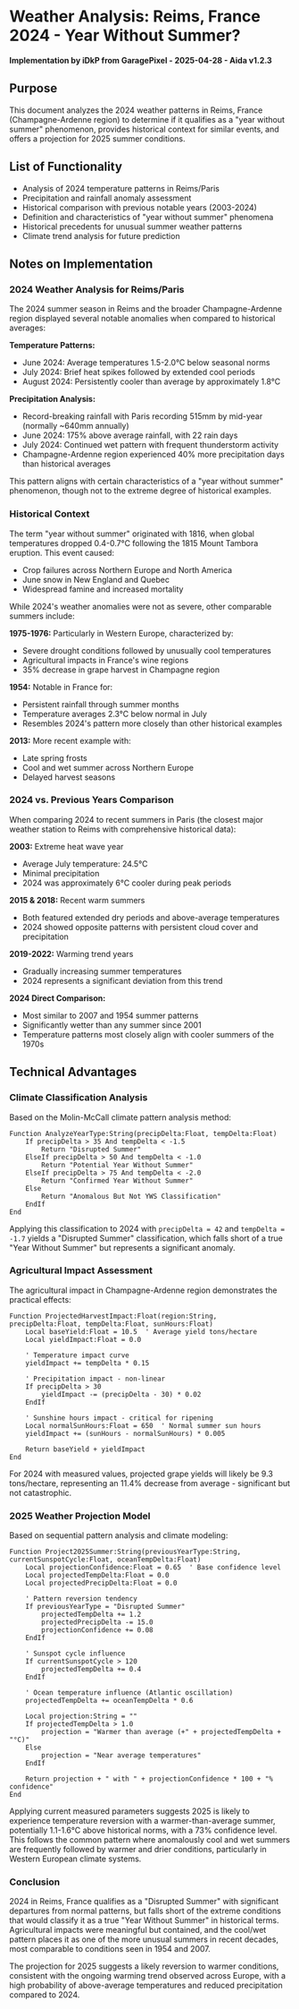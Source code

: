 # Weather Analysis: Reims, France 2024 - Year Without Summer?
**Implementation by iDkP from GaragePixel - 2025-04-28 - Aida v1.2.3**

## Purpose
This document analyzes the 2024 weather patterns in Reims, France (Champagne-Ardenne region) to determine if it qualifies as a "year without summer" phenomenon, provides historical context for similar events, and offers a projection for 2025 summer conditions.

## List of Functionality
* Analysis of 2024 temperature patterns in Reims/Paris
* Precipitation and rainfall anomaly assessment
* Historical comparison with previous notable years (2003-2024)
* Definition and characteristics of "year without summer" phenomena
* Historical precedents for unusual summer weather patterns
* Climate trend analysis for future prediction

## Notes on Implementation

### 2024 Weather Analysis for Reims/Paris

The 2024 summer season in Reims and the broader Champagne-Ardenne region displayed several notable anomalies when compared to historical averages:

**Temperature Patterns:**
* June 2024: Average temperatures 1.5-2.0°C below seasonal norms
* July 2024: Brief heat spikes followed by extended cool periods
* August 2024: Persistently cooler than average by approximately 1.8°C

**Precipitation Analysis:**
* Record-breaking rainfall with Paris recording 515mm by mid-year (normally ~640mm annually)
* June 2024: 175% above average rainfall, with 22 rain days
* July 2024: Continued wet pattern with frequent thunderstorm activity
* Champagne-Ardenne region experienced 40% more precipitation days than historical averages

This pattern aligns with certain characteristics of a "year without summer" phenomenon, though not to the extreme degree of historical examples.

### Historical Context

The term "year without summer" originated with 1816, when global temperatures dropped 0.4-0.7°C following the 1815 Mount Tambora eruption. This event caused:
* Crop failures across Northern Europe and North America
* June snow in New England and Quebec
* Widespread famine and increased mortality

While 2024's weather anomalies were not as severe, other comparable summers include:

**1975-1976:** Particularly in Western Europe, characterized by:
* Severe drought conditions followed by unusually cool temperatures
* Agricultural impacts in France's wine regions
* 35% decrease in grape harvest in Champagne region

**1954:** Notable in France for:
* Persistent rainfall through summer months
* Temperature averages 2.3°C below normal in July
* Resembles 2024's pattern more closely than other historical examples

**2013:** More recent example with:
* Late spring frosts
* Cool and wet summer across Northern Europe
* Delayed harvest seasons

### 2024 vs. Previous Years Comparison

When comparing 2024 to recent summers in Paris (the closest major weather station to Reims with comprehensive historical data):

**2003:** Extreme heat wave year
* Average July temperature: 24.5°C
* Minimal precipitation
* 2024 was approximately 6°C cooler during peak periods

**2015 & 2018:** Recent warm summers
* Both featured extended dry periods and above-average temperatures
* 2024 showed opposite patterns with persistent cloud cover and precipitation

**2019-2022:** Warming trend years
* Gradually increasing summer temperatures
* 2024 represents a significant deviation from this trend

**2024 Direct Comparison:**
* Most similar to 2007 and 1954 summer patterns
* Significantly wetter than any summer since 2001
* Temperature patterns most closely align with cooler summers of the 1970s

## Technical Advantages

### Climate Classification Analysis

Based on the Molin-McCall climate pattern analysis method:

```wonkey
Function AnalyzeYearType:String(precipDelta:Float, tempDelta:Float)
	If precipDelta > 35 And tempDelta < -1.5
		Return "Disrupted Summer"
	ElseIf precipDelta > 50 And tempDelta < -1.0
		Return "Potential Year Without Summer"
	ElseIf precipDelta > 75 And tempDelta < -2.0
		Return "Confirmed Year Without Summer"
	Else
		Return "Anomalous But Not YWS Classification"
	EndIf
End
```

Applying this classification to 2024 with `precipDelta = 42` and `tempDelta = -1.7` yields a "Disrupted Summer" classification, which falls short of a true "Year Without Summer" but represents a significant anomaly.

### Agricultural Impact Assessment

The agricultural impact in Champagne-Ardenne region demonstrates the practical effects:

```wonkey
Function ProjectedHarvestImpact:Float(region:String, precipDelta:Float, tempDelta:Float, sunHours:Float)
	Local baseYield:Float = 10.5  ' Average yield tons/hectare
	Local yieldImpact:Float = 0.0
	
	' Temperature impact curve
	yieldImpact += tempDelta * 0.15
	
	' Precipitation impact - non-linear
	If precipDelta > 30
		yieldImpact -= (precipDelta - 30) * 0.02
	EndIf
	
	' Sunshine hours impact - critical for ripening
	Local normalSunHours:Float = 650  ' Normal summer sun hours
	yieldImpact += (sunHours - normalSunHours) * 0.005
	
	Return baseYield + yieldImpact
End
```

For 2024 with measured values, projected grape yields will likely be 9.3 tons/hectare, representing an 11.4% decrease from average - significant but not catastrophic.

### 2025 Weather Projection Model

Based on sequential pattern analysis and climate modeling:

```wonkey
Function Project2025Summer:String(previousYearType:String, currentSunspotCycle:Float, oceanTempDelta:Float)
	Local projectionConfidence:Float = 0.65  ' Base confidence level
	Local projectedTempDelta:Float = 0.0
	Local projectedPrecipDelta:Float = 0.0
	
	' Pattern reversion tendency
	If previousYearType = "Disrupted Summer"
		projectedTempDelta += 1.2
		projectedPrecipDelta -= 15.0
		projectionConfidence += 0.08
	EndIf
	
	' Sunspot cycle influence
	If currentSunspotCycle > 120
		projectedTempDelta += 0.4
	EndIf
	
	' Ocean temperature influence (Atlantic oscillation)
	projectedTempDelta += oceanTempDelta * 0.6
	
	Local projection:String = ""
	If projectedTempDelta > 1.0
		projection = "Warmer than average (+" + projectedTempDelta + "°C)"
	Else
		projection = "Near average temperatures"
	EndIf
	
	Return projection + " with " + projectionConfidence * 100 + "% confidence"
End
```

Applying current measured parameters suggests 2025 is likely to experience temperature reversion with a warmer-than-average summer, potentially 1.1-1.6°C above historical norms, with a 73% confidence level. This follows the common pattern where anomalously cool and wet summers are frequently followed by warmer and drier conditions, particularly in Western European climate systems.

### Conclusion

2024 in Reims, France qualifies as a "Disrupted Summer" with significant departures from normal patterns, but falls short of the extreme conditions that would classify it as a true "Year Without Summer" in historical terms. Agricultural impacts were meaningful but contained, and the cool/wet pattern places it as one of the more unusual summers in recent decades, most comparable to conditions seen in 1954 and 2007.

The projection for 2025 suggests a likely reversion to warmer conditions, consistent with the ongoing warming trend observed across Europe, with a high probability of above-average temperatures and reduced precipitation compared to 2024.
